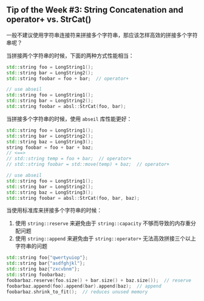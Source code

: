 ## Tip of the Week #3: String Concatenation and operator+ vs. StrCat()

一般不建议使用字符串连接符来拼接多个字符串，那应该怎样高效的拼接多个字符串呢？

当拼接两个字符串的时候，下面的两种方式性能相当：

```c++
std::string foo = LongString1();
std::string bar = LongString2();
std::string foobar = foo + bar;  // operator+

// use abseil
std::string foo = LongString1();
std::string bar = LongString2();
std::string foobar = absl::StrCat(foo, bar);
```

当拼接多个字符串的时候，使用 `abseil` 库性能更好：

```c++
std::string foo = LongString1();
std::string bar = LongString2();
std::string baz = LongString3();
string foobar = foo + bar + baz;
// <==>
// std::string temp = foo + bar;  // operator+
// std::string foobar = std::move(temp) + baz;  // operator+

// use abseil
std::string foo = LongString1();
std::string bar = LongString2();
std::string baz = LongString3();
std::string foobar = absl::StrCat(foo, bar, baz);
```

当使用标准库来拼接多个字符串的时候：

1. 使用 `string::reserve` 来避免由于 `string::capacity` 不够而导致的内存重分配问题
2. 使用 `string::append` 来避免由于 `string::operator+` 无法高效拼接三个以上字符串的问题

```c++
std::string foo{"qwertyuiop"};
std::string bar{"asdfghjkl"};
std::string baz{"zxcvbnm"};
std::string foobarbaz;
foobarbaz.reserve(foo.size() + bar.size() + baz.size());  // reserve
foobarbaz.append(foo).append(bar).append(baz);  // append
foobarbaz.shrink_to_fit();  // reduces unused memory
```

